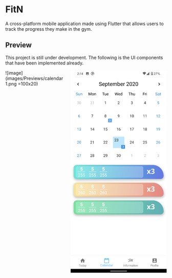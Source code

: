 # FitN

A cross-platform mobile application made using Flutter that allows users to track the progress they make in the gym.

## Preview

This project is still under development. The following is the UI components that have been implemented already.

<img src="images/Previews/calendar 1.png" width=300 align=right>

![image](images/Previews/calendar 1.png =100x20)